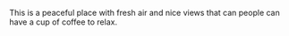 This is a peaceful place with fresh air and nice views that can people can have a cup of coffee to relax.
